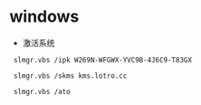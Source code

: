 # windows

- 激活系统
```shell
 slmgr.vbs /ipk W269N-WFGWX-YVC9B-4J6C9-T83GX 

 slmgr.vbs /skms kms.lotro.cc 

 slmgr.vbs /ato 
```
